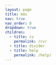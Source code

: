 ```yaml
---
layout: page
title: más
nav: true
nav_order: 8
dropdown: true
children:
  - title: cv
    permalink: /cv/
  - title: divider
  - title: help
    permalink: /help/
---
```

